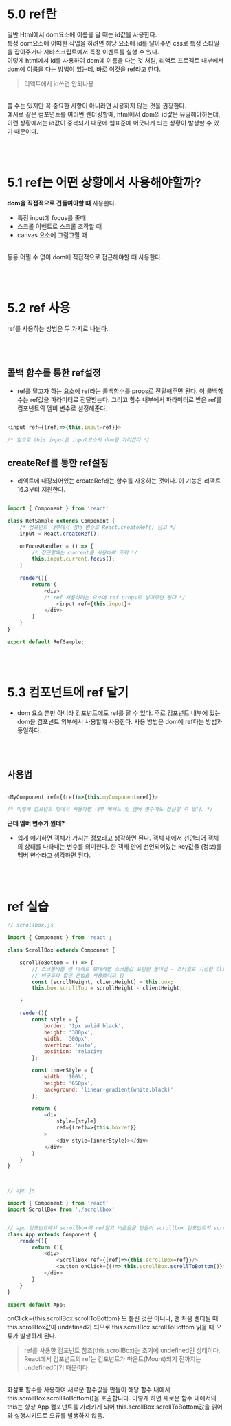 # 5.0 ref란
일반 Html에서 dom요소에 이름을 달 때는 id값을 사용한다.
<br>
특정 dom요소에 어떠한 작업을 하려면 해당 요소에 id를 달아주면 css로 특정 스타일을 잡아주거나 자바스크립트에서 특정 이벤트를 실행 수 있다.
<br>
이렇게 html에서 id를 사용하여 dom에 이름을 다는 것 처럼, 리액트 프로젝트 내부에서 dom에 이름을 다는 방법이 있는데, 바로 이것을 ref라고 한다.

> 리액트에서 id쓰면 안되나용
<br>
쓸 수는 있지만 꼭 중요한 사항이 아니라면 사용하지 않는 것을 권장한다.
<br>
예시로 같은 컴포넌트를 여러번 렌더링할때, html에서 dom의 id값은 유일해야하는데, 이런 상황에서는 id값이 중복되기 때문에 웹표준에 어긋나게 되는 상황이 발생할 수 있기 때문이다.



<br><br>


# 5.1 ref는 어떤 상황에서 사용해야할까?
**dom을 직접적으로 건들여야할 떄** 사용한다.
- 특정 input에 focus를 줄때
- 스크롤 이벤트로 스크롤 조작할 때
- canvas 요소에 그림그릴 때 
<br>
등등 어쩔 수 없이 dom에 직접적으로 접근해야할 떄 사용한다.


<br><br>

# 5.2 ref 사용
ref를 사용하는 방법은 두 가지로 나뉜다.


<br>
<br>

## 콜백 함수를 통한 ref설정
- ref를 달고자 하는 요소에 ref라는 콜백함수를 props로 전달해주면 된다. 이 콜백함수는 ref값을 파라미터로 전달받는다. 그리고 함수 내부에서 파라미터로 받은 ref를 컴포넌트의 멤버 변수로 설정해준다.

```javascript

<input ref={(ref)=>{this.input=ref}}>

/* 앞으로 this.input은 input요소의 dom을 가리킨다 */

```

## createRef를 통한 ref설정
- 리액트에 내장되어있는 createRef라는 함수를 사용하는 것이다. 이 기능은 리액트 16.3부터 지원한다.

```javascript

import { Component } from 'react'

class RefSample extends Component {
    /* 컴포넌트 내부에서 멤버 변수로 React.createRef() 담고 */
    input = React.createRef();

    onFocusHandler = () => {
        /* 접근할때는 current를 사용하여 조회 */
        this.input.current.focus();
    }
    
    render(){
        return (
            <div>
            /* ref 사용하려는 요소에 ref props로 넣어주면 된다 */
                <input ref={this.input}>
            </div>
        )
    }
}

export default RefSample;
```

<br>
<br>

# 5.3 컴포넌트에 ref 달기
- dom 요소 뿐만 아니라 컴포넌트에도 ref를 달 수 있다. 주로 컴포넌트 내부에 있는 dom을 컴포넌트 외부에서 사용할떄 사용한다. 사용 방법은 dom에 ref다는 방법과 동일하다.

<br>
<br>


## 사용법

```javascript

<MyComponent ref={(ref)=>{this.myComponent=ref}}>

/* 이렇게 컴포넌트 밖에서 사용하면 내부 메서드 및 멤버 변수에도 접근할 수 있다. */
```

**근데 멤버 변수가 뭔데?**
- 쉽게 얘기하면 객체가 가지는 정보라고 생각하면 된다. 객체 내에서 선언되어 객체의 상태를 나타내는 변수를 의미한다. 한 객체 안에 선언되어있는 key값들 (정보)를 멤버 변수라고 생각하면 된다.  


<br>
<br>

# ref 실습

```javascript
// scrollbox.js

import { Component } from 'react';

class ScrollBox extends Component {

    scrollToBottom = () => {
        // 스크롤바를 맨 아래로 보내려면 스크롤값 포함한 높이값 - 스타일로 지정한 client 높이값
        // 비구조화 할당 문법을 사용했다고 함
        const [scrollHeight, clientHeight] = this.box;
        this.box.scrollTop = scrollHeight - clientHeight;

    }

    render(){
        const style = {
            border: '1px solid black',
            height: '300px',
            width: '300px',
            overflow: 'auto',
            position: 'relative'            
        };

        const innerStyle = {
            width: '100%',
            height: '650px',
            background: 'linear-gradient(white,black)'
        };

        return (
            <div
                style={style}
                ref={(ref)=>{this.boxref}}
            >
                <div style={innerStyle}></div>
            </div>
        )
    }
}



// app.js

import { Component } from 'react'
import ScrollBox from './scrollbox'


// app 컴포넌트에서 scrollbox에 ref달고 버튼을을 만들어 scrollbox 컴포넌트의 scrollToBottom 메서드를 실행하도록 코드작성
class App extends Component {
    render(){
        return (){
            <div>
                <ScrollBox ref={(ref)=>{this.scrollBox=ref}}/>
                <button onClick={()=> this.scrollBox.scrollToBottom()}>맨밑으로</button>
            </div>
        }
    }
}

export default App;
```


onClick={this.scrollBox.scrollToBottom} 도 틀린 것은 아니나, 맨 처음 렌더될 때 this.scrollBox값이 undefined가 되므로 this.scrollBox.scrollToBottom 읽을 때 오류가 발생하게 된다.
>ref를 사용한 컴포넌트 참조(this.scrollBox)는 초기에 undefined인 상태이다. React에서 컴포넌트의 ref는 컴포넌트가 마운트(Mount)되기 전까지는 undefined이기 때문이다.

<br>
화살표 함수를 사용하여 새로운 함수값을 만들어 해당 함수 내에서 this.scrollBox.scrollToBottom()을 호출합니다. 이렇게 하면 새로운 함수 내에서의 this는 항상 App 컴포넌트를 가리키게 되어 this.scrollBox.scrollToBottom값을 읽어와 실행시키므로 오류를 발생하지 않음.

